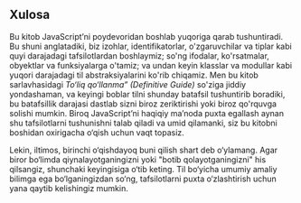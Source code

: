## Xulosa

Bu kitob JavaScript’ni poydevoridan boshlab yuqoriga qarab tushuntiradi. Bu shuni anglatadiki, biz izohlar, identifikatorlar, o'zgaruvchilar va tiplar kabi quyi darajadagi tafsilotlardan boshlaymiz; so'ng ifodalar, ko'rsatmalar, obyektlar va funksiyalarga o'tamiz; va undan keyin klasslar va modullar kabi yuqori darajadagi til abstraksiyalarini ko'rib chiqamiz. Men bu kitob sarlavhasidagi _To‘liq qo‘llanma” (Definitive Guide)_ so'ziga jiddiy yondashaman, va keyingi boblar tilni shunday batafsil tushuntirib boradiki, bu batafsillik darajasi dastlab sizni biroz zeriktirishi yoki biroz qo'rquvga solishi mumkin. Biroq JavaScript’ni haqiqiy ma’noda puxta egallash aynan shu tafsilotlarni tushunishni talab qiladi va umid qilamanki, siz bu kitobni boshidan oxirigacha o‘qish uchun vaqt topasiz.

Lekin, iltimos, birinchi o‘qishdayoq buni qilish shart deb o‘ylamang. Agar biror bo‘limda qiynalayotganingizni yoki "botib qolayotganingizni" his qilsangiz, shunchaki keyingisiga o‘tib keting. Til bo‘yicha umumiy amaliy bilimga ega bo‘lganingizdan so‘ng, tafsilotlarni puxta o‘zlashtirish uchun yana qaytib kelishingiz mumkin.
